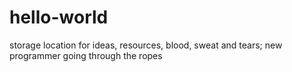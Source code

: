 # hello-world
storage location for ideas, resources, blood, sweat and tears;
new programmer going through the ropes
